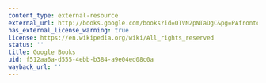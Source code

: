 ```yaml
---
content_type: external-resource
external_url: http://books.google.com/books?id=OTVN2pNTaDgC&pg=PAfrontcover
has_external_license_warning: true
license: https://en.wikipedia.org/wiki/All_rights_reserved
status: ''
title: Google Books
uid: f512aa6a-d555-4ebb-b384-a9e04ed08c0a
wayback_url: ''
---
```

